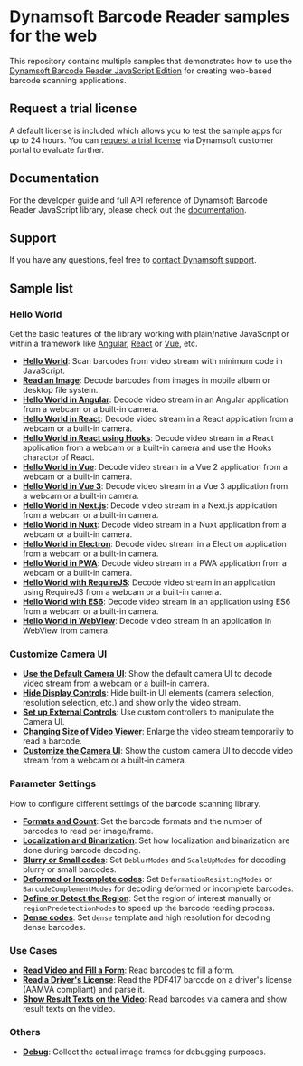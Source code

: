 # Dynamsoft Barcode Reader samples for the web

This repository contains multiple samples that demonstrates how to use the [Dynamsoft Barcode Reader JavaScript Edition](https://www.dynamsoft.com/barcode-reader/sdk-javascript/?utm_source=sampleReadme) for creating web-based barcode scanning applications.

## Request a trial license

A default license is included which allows you to test the sample apps for up to 24 hours. You can [request a trial license](https://www.dynamsoft.com/customer/license/trialLicense?product=dbr&package=js&utm_source=sampleReadme) via Dynamsoft customer portal to evaluate further.

## Documentation

For the developer guide and full API reference of Dynamsoft Barcode Reader JavaScript library, please check out the [documentation](https://www.dynamsoft.com/barcode-reader/programming/javascript/?ver=9.6.33&utm_source=sampleReadme).

## Support

If you have any questions, feel free to [contact Dynamsoft support](https://www.dynamsoft.com/company/contact?utm_source=sampleReadme).

## Sample list

### Hello World

Get the basic features of the library working with plain/native JavaScript or within a framework like [Angular](https://angular.io/), [React](https://reactjs.org/) or [Vue](https://vuejs.org/), etc.

* [**Hello World**](https://github.com/Dynamsoft/barcode-reader-javascript-samples/tree/9.x/1.hello-world/1.hello-world.html?utm_source=sampleReadme): Scan barcodes from video stream with minimum code in JavaScript.
* [**Read an Image**](https://github.com/Dynamsoft/barcode-reader-javascript-samples/tree/9.x/1.hello-world/2.read-an-image.html?utm_source=sampleReadme): Decode barcodes from images in mobile album or desktop file system.
* [**Hello World in Angular**](https://github.com/Dynamsoft/barcode-reader-javascript-samples/tree/9.x/1.hello-world/3.read-video-angular/dist/hello-world/?utm_source=sampleReadme): Decode video stream in an Angular application from a webcam or a built-in camera.
* [**Hello World in React**](https://github.com/Dynamsoft/barcode-reader-javascript-samples/tree/9.x/1.hello-world/4.read-video-react/build/?utm_source=sampleReadme): Decode video stream in a React application from a webcam or a built-in camera.
* [**Hello World in React using Hooks**](https://github.com/Dynamsoft/barcode-reader-javascript-samples/tree/9.x/1.hello-world/13.read-video-react-hooks/build/?utm_source=sampleReadme): Decode video stream in a React application from a webcam or a built-in camera and use the Hooks charactor of React.
* [**Hello World in Vue**](https://github.com/Dynamsoft/barcode-reader-javascript-samples/tree/9.x/1.hello-world/5.read-video-vue/dist/?utm_source=sampleReadme): Decode video stream in a Vue 2 application from a webcam or a built-in camera.
* [**Hello World in Vue 3**](https://github.com/Dynamsoft/barcode-reader-javascript-samples/tree/9.x/1.hello-world/6.read-video-vue3/dist/?utm_source=sampleReadme): Decode video stream in a Vue 3 application from a webcam or a built-in camera.
* [**Hello World in Next.js**](https://www.dynamsoft.com/barcode-reader/programming/javascript/samples-demos/helloworld-nextjs.html?utm_source=sampleReadme): Decode video stream in a Next.js application from a webcam or a built-in camera.
* [**Hello World in Nuxt**](https://www.dynamsoft.com/barcode-reader/programming/javascript/samples-demos/helloworld-nuxtjs.html?utm_source=sampleReadme): Decode video stream in a Nuxt application from a webcam or a built-in camera.
* [**Hello World in Electron**](https://www.dynamsoft.com/barcode-reader/programming/javascript/samples-demos/helloworld-electron.html?utm_source=sampleReadme): Decode video stream in a Electron application from a webcam or a built-in camera.
* [**Hello World in PWA**](https://github.com/Dynamsoft/barcode-reader-javascript-samples/tree/9.x/1.hello-world/10.read-video-pwa/helloworld-pwa.html?utm_source=sampleReadme): Decode video stream in a PWA application from a webcam or a built-in camera.
* [**Hello World with RequireJS**](https://github.com/Dynamsoft/barcode-reader-javascript-samples/tree/9.x/1.hello-world/11.read-video-requirejs.html?utm_source=sampleReadme): Decode video stream in an application using RequireJS from a webcam or a built-in camera.
* [**Hello World with ES6**](https://github.com/Dynamsoft/barcode-reader-javascript-samples/tree/9.x/1.hello-world/12.read-video-es6.html?utm_source=sampleReadme): Decode video stream in an application using ES6 from a webcam or a built-in camera.
* [**Hello World in WebView**](https://github.com/Dynamsoft/barcode-reader-javascript-samples/tree/main/1.hello-world/14.read-video-webview): Decode video stream in an application in WebView from camera. 
### Customize Camera UI

* [**Use the Default Camera UI**](https://github.com/Dynamsoft/barcode-reader-javascript-samples/tree/9.x/2.ui-tweaking/1.read-video-show-result.html?utm_source=sampleReadme): Show the default camera UI to decode video stream from a webcam or a built-in camera.
* [**Hide Display Controls**](https://github.com/Dynamsoft/barcode-reader-javascript-samples/tree/9.x/2.ui-tweaking/2.read-video-no-extra-control.html?utm_source=sampleReadme): Hide built-in UI elements (camera selection, resolution selection, etc.) and show only the video stream.
* [**Set up External Controls**](https://github.com/Dynamsoft/barcode-reader-javascript-samples/tree/9.x/2.ui-tweaking/3.read-video-with-external-control.html?utm_source=sampleReadme): Use custom controllers to manipulate the Camera UI.
* [**Changing Size of Video Viewer**](https://github.com/Dynamsoft/barcode-reader-javascript-samples/tree/9.x/2.ui-tweaking/4.difference-video-size.html?utm_source=sampleReadme): Enlarge the video stream temporarily to read a barcode.
* [**Customize the Camera UI**](https://github.com/Dynamsoft/barcode-reader-javascript-samples/tree/9.x/2.ui-tweaking/5.read-video-with-custom-default-ui.html?utm_source=sampleReadme): Show the custom camera UI to decode video stream from a webcam or a built-in camera.

### Parameter Settings

How to configure different settings of the barcode scanning library.

* [**Formats and Count**](https://github.com/Dynamsoft/barcode-reader-javascript-samples/tree/9.x/3.settings/1.barcodeFormats-expectedBarcodes.html?utm_source=sampleReadme): Set the barcode formats and the number of barcodes to read per image/frame.
* [**Localization and Binarization**](https://github.com/Dynamsoft/barcode-reader-javascript-samples/tree/9.x/3.settings/2.localizationModes-binarizationModes.html?utm_source=sampleReadme): Set how localization and binarization are done during barcode decoding.
* [**Blurry or Small codes**](https://github.com/Dynamsoft/barcode-reader-javascript-samples/tree/9.x/3.settings/3.blurred-small-barcodes.html?utm_source=sampleReadme): Set `DeblurModes` and `ScaleUpModes` for decoding blurry or small barcodes.
* [**Deformed or Incomplete codes**](https://github.com/Dynamsoft/barcode-reader-javascript-samples/tree/9.x/3.settings/4.deformed-incomplete-barcodes.html?utm_source=sampleReadme): Set `DeformationResistingModes` or `BarcodeComplementModes` for decoding deformed or incomplete barcodes.
* [**Define or Detect the Region**](https://github.com/Dynamsoft/barcode-reader-javascript-samples/tree/9.x/3.settings/5.regionOfInterest-regionPredetection.html?utm_source=sampleReadme): Set the region of interest manually or `regionPredetectionModes` to speed up the barcode reading process.
* [**Dense codes**](https://github.com/Dynamsoft/barcode-reader-javascript-samples/tree/9.x/3.settings/6.dense-barcodes.html?utm_source=sampleReadme): Set `dense` template and high resolution for decoding dense barcodes.

### Use Cases

* [**Read Video and Fill a Form**](https://github.com/Dynamsoft/barcode-reader-javascript-samples/tree/9.x/4.use-case/1.fill-a-form-with-barcode-reading.html?utm_source=sampleReadme): Read barcodes to fill a form.
* [**Read a Driver's License**](https://github.com/Dynamsoft/barcode-reader-javascript-samples/tree/9.x/4.use-case/2.read-a-drivers-license.html?utm_source=sampleReadme): Read the PDF417 barcode on a driver's license (AAMVA compliant) and parse it.
* [**Show Result Texts on the Video**](https://github.com/Dynamsoft/barcode-reader-javascript-samples/tree/9.x/4.use-case/3.show-result-texts-on-the-video.html?utm_source=sampleReadme): Read barcodes via camera and show result texts on the video.

### Others

* [**Debug**](https://www.dynamsoft.com/barcode-reader/programming/javascript/samples-demos/debug.html?utm_source=sampleReadme): Collect the actual image frames for debugging purposes.
